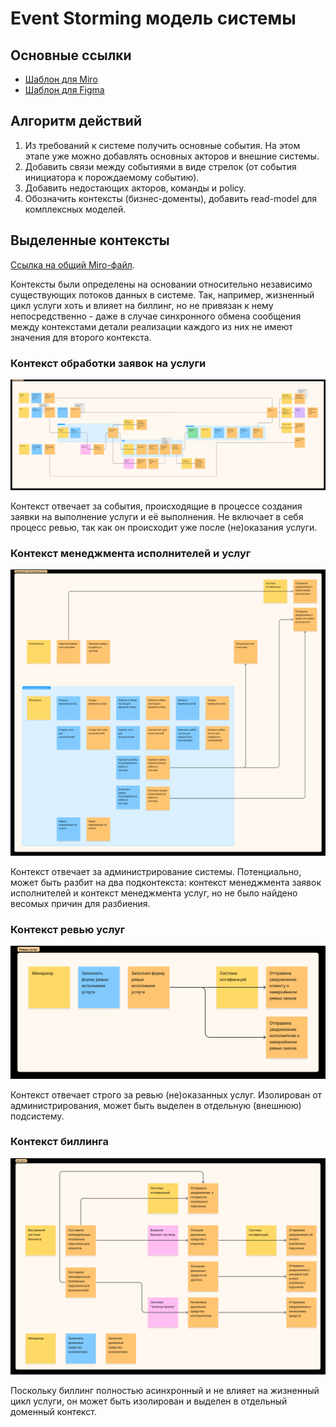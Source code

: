 # Event Storming модель системы

## Основные ссылки

* [Шаблон для Miro](https://miro.com/miroverse/event-storming/)
* [Шаблон для Figma](https://www.figma.com/templates/event-storming-example/)

## Алгоритм действий

1. Из требований к системе получить основные события. На этом этапе уже можно добавлять основных акторов и внешние системы.
2. Добавить связи между событиями в виде стрелок (от события инициатора к порождаемому событию).
3. Добавить недостающих акторов, команды и policy.
4. Обозначить контексты (бизнес-доменты), добавить read-model для комплексных моделей.

## Выделенные контексты

[Ссылка на общий Miro-файл](https://www.figma.com/file/xzHeZx3i8ahQCGmH5nzzkn/Event-storming-(week-1)?type=whiteboard&node-id=0%3A1&t=9o139fN6bMMYAc3N-1).

Контексты были определены на основании относительно независимо существующих потоков данных в системе. Так, например, жизненный цикл услуги хоть и влияет на биллинг, но не
привязан к нему непосредственно - даже в случае синхронного обмена сообщения между контекстами детали реализации каждого из них не имеют значения для второго контекста.

### Контекст обработки заявок на услуги

![services_provisioning](event_storming_contexts/services_provisioning.png)

Контекст отвечает за события, происходящие в процессе создания заявки на выполнение услуги и её выполнения. Не включает в себя процесс ревью, так как 
он происходит уже после (не)оказания услуги.

### Контекст менеджмента исполнителей и услуг

![worker_and_services_management](event_storming_contexts/worker_and_services_management.png)

Контекст отвечает за администрирование системы. Потенциально, может быть разбит на два подконтекста: контекст менеджмента заявок исполнителей и контекст менеджмента услуг,
но не было найдено весомых причин для разбиения.

### Контекст ревью услуг

![services_review](event_storming_contexts/services_review.png)

Контекст отвечает строго за ревью (не)оказанных услуг. Изолирован от администрирования, может быть выделен в отдельную (внешнюю) подсистему.

### Контекст биллинга

![billing](event_storming_contexts/billing.png)

Поскольку биллинг полностью асинхронный и не влияет на жизненный цикл услуги, он может быть изолирован и выделен в отдельный доменный контекст.
